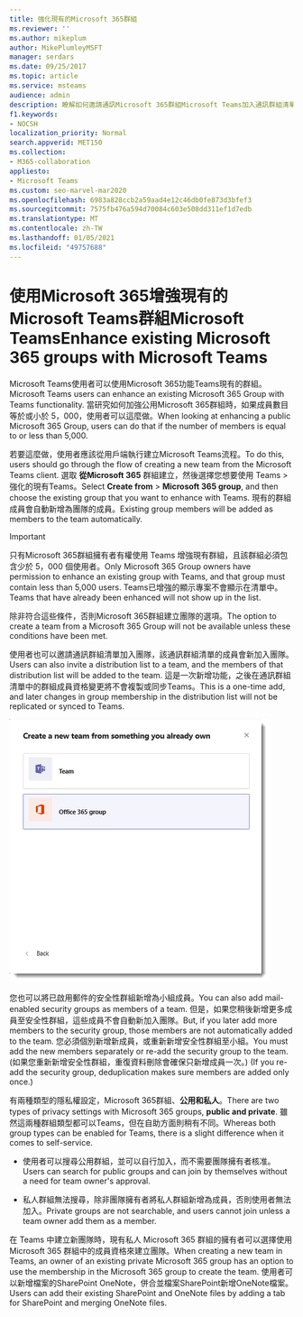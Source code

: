 ```yaml
---
title: 強化現有的Microsoft 365群組
ms.reviewer: ''
ms.author: mikeplum
author: MikePlumleyMSFT
manager: serdars
ms.date: 09/25/2017
ms.topic: article
ms.service: msteams
audience: admin
description: 瞭解如何邀請通訊Microsoft 365群組Microsoft Teams加入通訊群組清單、新增已啟用郵件的安全性群組等，以強化群組的顯示功能。
f1.keywords:
- NOCSH
localization_priority: Normal
search.appverid: MET150
ms.collection:
- M365-collaboration
appliesto:
- Microsoft Teams
ms.custom: seo-marvel-mar2020
ms.openlocfilehash: 6983a828ccb2a59aad4e12c46db0fe873d3bfef3
ms.sourcegitcommit: 7575fb476a594d70084c603e508dd311ef1d7edb
ms.translationtype: MT
ms.contentlocale: zh-TW
ms.lasthandoff: 01/05/2021
ms.locfileid: "49757688"
---
```

<a name="enhance-existing-microsoft-365-groups-with-microsoft-teams"></a><span data-ttu-id="35bdf-103">使用Microsoft 365增強現有的Microsoft Teams群組Microsoft Teams</span><span class="sxs-lookup"><span data-stu-id="35bdf-103">Enhance existing Microsoft 365 groups with Microsoft Teams</span></span>
=======================================================

<span data-ttu-id="35bdf-104">Microsoft Teams使用者可以使用Microsoft 365功能Teams現有的群組。</span><span class="sxs-lookup"><span data-stu-id="35bdf-104">Microsoft Teams users can enhance an existing Microsoft 365 Group with Teams functionality.</span></span> <span data-ttu-id="35bdf-105">當研究如何加強公用Microsoft 365群組時，如果成員數目等於或小於 5，000，使用者可以這麼做。</span><span class="sxs-lookup"><span data-stu-id="35bdf-105">When looking at enhancing a public Microsoft 365 Group, users can do that if the number of members is equal to or less than 5,000.</span></span>

<span data-ttu-id="35bdf-106">若要這麼做，使用者應該從用戶端執行建立Microsoft Teams流程。</span><span class="sxs-lookup"><span data-stu-id="35bdf-106">To do this, users should go through the flow of creating a new team from the Microsoft Teams client.</span></span> <span data-ttu-id="35bdf-107">選取 **從Microsoft 365** 群組建立，然後選擇您想要使用 Teams  >  強化的現有Teams。</span><span class="sxs-lookup"><span data-stu-id="35bdf-107">Select **Create from** > **Microsoft 365 group**, and then choose the existing group that you want to enhance with Teams.</span></span> <span data-ttu-id="35bdf-108">現有的群組成員會自動新增為團隊的成員。</span><span class="sxs-lookup"><span data-stu-id="35bdf-108">Existing group members will be added as members to the team automatically.</span></span>

> [!IMPORTANT]
> <span data-ttu-id="35bdf-109">只有Microsoft 365群組擁有者有權使用 Teams 增強現有群組，且該群組必須包含少於 5，000 個使用者。</span><span class="sxs-lookup"><span data-stu-id="35bdf-109">Only Microsoft 365 Group owners have permission to enhance an existing group with Teams, and that group must contain less than 5,000 users.</span></span> <span data-ttu-id="35bdf-110">Teams已增強的顯示專案不會顯示在清單中。</span><span class="sxs-lookup"><span data-stu-id="35bdf-110">Teams that have already been enhanced will not show up in the list.</span></span>
>
><span data-ttu-id="35bdf-111">除非符合這些條件，否則Microsoft 365群組建立團隊的選項。</span><span class="sxs-lookup"><span data-stu-id="35bdf-111">The option to create a team from a Microsoft 365 Group will not be available unless these conditions have been met.</span></span>

<span data-ttu-id="35bdf-112">使用者也可以邀請通訊群組清單加入團隊，該通訊群組清單的成員會新加入團隊。</span><span class="sxs-lookup"><span data-stu-id="35bdf-112">Users can also invite a distribution list to a team, and the members of that distribution list will be added to the team.</span></span> <span data-ttu-id="35bdf-113">這是一次新增功能，之後在通訊群組清單中的群組成員資格變更將不會複製或同步Teams。</span><span class="sxs-lookup"><span data-stu-id="35bdf-113">This is a one-time add, and later changes in group membership in the distribution list will not be replicated or synced to Teams.</span></span>

![從群組建立團隊選項的螢幕擷取畫面Microsoft 365螢幕擷取畫面。](media/Enhance_Existing_Office_365_groups_with_Microsoft_Teams_image2.png)

<span data-ttu-id="35bdf-115">您也可以將已啟用郵件的安全性群組新增為小組成員。</span><span class="sxs-lookup"><span data-stu-id="35bdf-115">You can also add mail-enabled security groups as members of a team.</span></span> <span data-ttu-id="35bdf-116">但是，如果您稍後新增更多成員至安全性群組，這些成員不會自動新加入團隊。</span><span class="sxs-lookup"><span data-stu-id="35bdf-116">But, if you later add more members to the security group, those members are not automatically added to the team.</span></span> <span data-ttu-id="35bdf-117">您必須個別新增新成員，或重新新增安全性群組至小組。</span><span class="sxs-lookup"><span data-stu-id="35bdf-117">You must add the new members separately or re-add the security group to the team.</span></span> <span data-ttu-id="35bdf-118"> (如果您重新新增安全性群組，重復資料刪除會確保只新增成員一次。) </span><span class="sxs-lookup"><span data-stu-id="35bdf-118">(If you re-add the security group, deduplication makes sure members are added only once.)</span></span>

<span data-ttu-id="35bdf-119">有兩種類型的隱私權設定，Microsoft 365群組、**公用和私人**。</span><span class="sxs-lookup"><span data-stu-id="35bdf-119">There are two types of privacy settings with Microsoft 365 groups, **public and private**.</span></span> <span data-ttu-id="35bdf-120">雖然這兩種群組類型都可以Teams，但在自助方面則稍有不同。</span><span class="sxs-lookup"><span data-stu-id="35bdf-120">Whereas both group types can be enabled for Teams, there is a slight difference when it comes to self-service.</span></span>

-   <span data-ttu-id="35bdf-121">使用者可以搜尋公用群組，並可以自行加入，而不需要團隊擁有者核准。</span><span class="sxs-lookup"><span data-stu-id="35bdf-121">Users can search for public groups and can join by themselves without a need for team owner's approval.</span></span>

-   <span data-ttu-id="35bdf-122">私人群組無法搜尋，除非團隊擁有者將私人群組新增為成員，否則使用者無法加入。</span><span class="sxs-lookup"><span data-stu-id="35bdf-122">Private groups are not searchable, and users cannot join unless a team owner add them as a member.</span></span>

<span data-ttu-id="35bdf-123">在 Teams 中建立新團隊時，現有私人 Microsoft 365 群組的擁有者可以選擇使用 Microsoft 365 群組中的成員資格來建立團隊。</span><span class="sxs-lookup"><span data-stu-id="35bdf-123">When creating a new team in Teams, an owner of an existing private Microsoft 365 group has an option to use the membership in the Microsoft 365 group to create the team.</span></span> <span data-ttu-id="35bdf-124">使用者可以新增檔案的SharePoint OneNote，併合並檔案SharePoint新增OneNote檔案。</span><span class="sxs-lookup"><span data-stu-id="35bdf-124">Users can add their existing SharePoint and OneNote files by adding a tab for SharePoint and merging OneNote files.</span></span>
